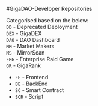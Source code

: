 #GigaDAO-Developer Repositories

Categorised based on the below:<br>
`DD` - Deprecated Deployment<br>
`DEX` - GigaDEX<br>
`DAO` - DAO Dashboard<br>
`MM` - Market Makers<br>
`MS` - MirrorScan<br>
`ERG` - Enterprise Raid Game<br>
`GR` - GigaRank<br>
  - `FE` - Frontend<br>
  - `BE` - BackEnd<br>
  - `SC` - Smart Contract<br>
  - `SCR` - Script<br>
